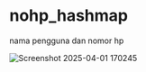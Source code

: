 # nohp_hashmap
nama pengguna dan nomor hp





![Screenshot 2025-04-01 170245](https://github.com/user-attachments/assets/a0ad32eb-23ae-4209-af45-8ea37011732e)
